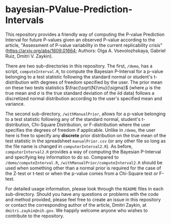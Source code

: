 # bayesian-PValue-Prediction-Intervals
This repository provides a friendly way of computing the P-value Prediction Interval for future P-values given an observed P-value according to the article, "Assessment of P-value variability in the current replicability crisis" (https://arxiv.org/abs/1609.01664; Authors: Olga A. Vsevolozhskaya, Gabriel Ruiz, Dmitri V. Zaykin).

There are two sub-directories in this repository. The first, `/demo`, has a script, `computeInterval.R`, to compute the Bayesian P-Interval for a p-value belonging to a test statistic following the standard normal or student's t-distribution with degrees of freedom specified by the user. The prior mean on these two tests statistics $\frac{\sqrt{N}\mu}{\sigma}$ (where $\mu$ is the true mean and $\sigma$ is the true standard deviation of the iid data) follows a discretized normal distribution according to the user's specified mean and variance.

The second sub-directory, `/withManualPrior`, allows for a p-value belonging to a test statistic following any of the standard normal, student's t-distribution, Chi-Square Distribution, or F-distribution where the user specifies the degrees of freedom if applicable. Unlike in `/demo`, the user here is free to specify any **discrete** prior distribution on the true mean of the test statistic in the spreadsheet `manualPrior.csv` (or any other file so long as the file name is changed in `computerInterval2.R`). As before, `computerInterval2.R` provides a way of computing the Bayesian P-Interval and specifying key information to do so. Compared to `/demo/computeInterval.R`, `/withManualPrior/computeInterval2.R` should be used when something other than a normal prior is required for the case of the Z-test or t-test or when the p-value comes from a Chi-Square test or F-test. 

For detailed usage information, please look through the `README` files in each sub-directory. Should you have any questions or problems with the code and method provided, please feel free to create an issue in this repository or contact the corresponding author of the article, Dmitri Zaykin, at `dmitri.zaykin@nih.gov`. We happily welcome anyone who wishes to contribute to the repository. 
